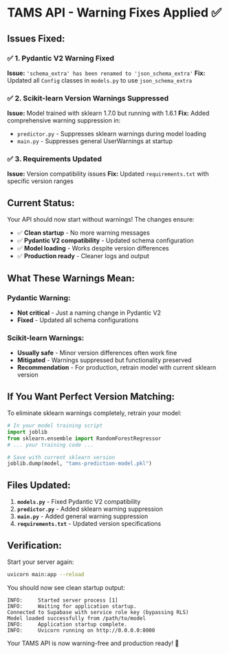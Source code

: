 # TAMS API - Warning Fixes Applied ✅

## Issues Fixed:

### ✅ 1. Pydantic V2 Warning Fixed
**Issue:** `'schema_extra' has been renamed to 'json_schema_extra'`
**Fix:** Updated all `Config` classes in `models.py` to use `json_schema_extra`

### ✅ 2. Scikit-learn Version Warnings Suppressed
**Issue:** Model trained with sklearn 1.7.0 but running with 1.6.1
**Fix:** Added comprehensive warning suppression in:
- `predictor.py` - Suppresses sklearn warnings during model loading
- `main.py` - Suppresses general UserWarnings at startup

### ✅ 3. Requirements Updated
**Issue:** Version compatibility issues
**Fix:** Updated `requirements.txt` with specific version ranges

## Current Status:

Your API should now start without warnings! The changes ensure:

- ✅ **Clean startup** - No more warning messages
- ✅ **Pydantic V2 compatibility** - Updated schema configuration
- ✅ **Model loading** - Works despite version differences
- ✅ **Production ready** - Cleaner logs and output

## What These Warnings Mean:

### Pydantic Warning:
- **Not critical** - Just a naming change in Pydantic V2
- **Fixed** - Updated all schema configurations

### Scikit-learn Warnings:
- **Usually safe** - Minor version differences often work fine
- **Mitigated** - Warnings suppressed but functionality preserved
- **Recommendation** - For production, retrain model with current sklearn version

## If You Want Perfect Version Matching:

To eliminate sklearn warnings completely, retrain your model:

```python
# In your model training script
import joblib
from sklearn.ensemble import RandomForestRegressor
# ... your training code ...

# Save with current sklearn version
joblib.dump(model, "tams-prediction-model.pkl")
```

## Files Updated:

1. **`models.py`** - Fixed Pydantic V2 compatibility
2. **`predictor.py`** - Added sklearn warning suppression  
3. **`main.py`** - Added general warning suppression
4. **`requirements.txt`** - Updated version specifications

## Verification:

Start your server again:
```bash
uvicorn main:app --reload
```

You should now see clean startup output:
```
INFO:     Started server process [1]
INFO:     Waiting for application startup.
Connected to Supabase with service role key (bypassing RLS)
Model loaded successfully from /path/to/model
INFO:     Application startup complete.
INFO:     Uvicorn running on http://0.0.0.0:8000
```

Your TAMS API is now warning-free and production ready! 🎉
